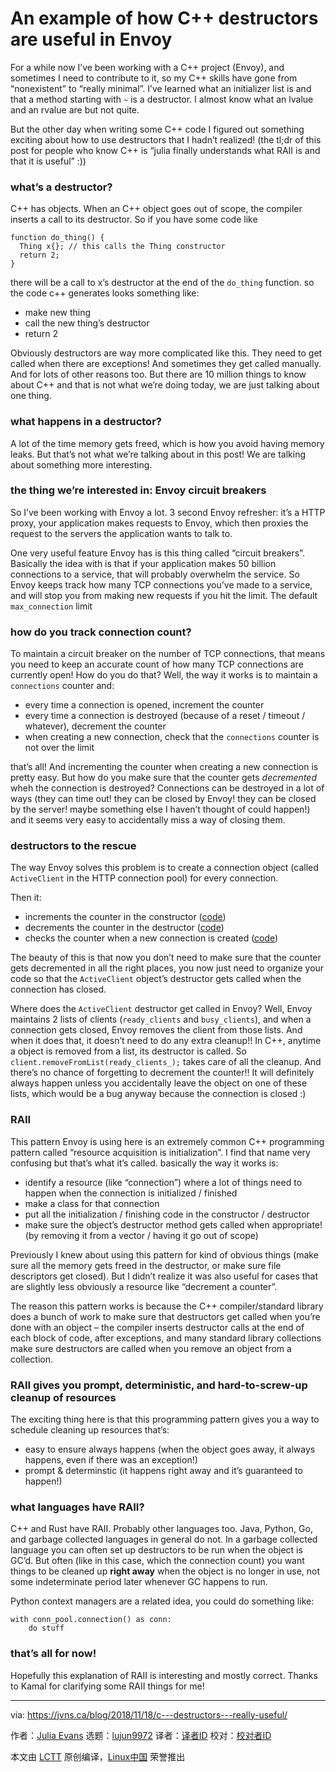 [#]: collector: (lujun9972)
[#]: translator: ( )
[#]: reviewer: ( )
[#]: publisher: ( )
[#]: url: ( )
[#]: subject: (An example of how C++ destructors are useful in Envoy)
[#]: via: (https://jvns.ca/blog/2018/11/18/c---destructors---really-useful/)
[#]: author: (Julia Evans https://jvns.ca/)

An example of how C++ destructors are useful in Envoy
======

For a while now I’ve been working with a C++ project (Envoy), and sometimes I need to contribute to it, so my C++ skills have gone from “nonexistent” to “really minimal”. I’ve learned what an initializer list is and that a method starting with `~` is a destructor. I almost know what an lvalue and an rvalue are but not quite.

But the other day when writing some C++ code I figured out something exciting about how to use destructors that I hadn’t realized! (the tl;dr of this post for people who know C++ is “julia finally understands what RAII is and that it is useful” :))

### what’s a destructor?

C++ has objects. When an C++ object goes out of scope, the compiler inserts a call to its destructor. So if you have some code like

```
function do_thing() {
  Thing x{}; // this calls the Thing constructor
  return 2;
}
```

there will be a call to x’s destructor at the end of the `do_thing` function. so the code c++ generates looks something like:

  * make new thing
  * call the new thing’s destructor
  * return 2



Obviously destructors are way more complicated like this. They need to get called when there are exceptions! And sometimes they get called manually. And for lots of other reasons too. But there are 10 million things to know about C++ and that is not what we’re doing today, we are just talking about one thing.

### what happens in a destructor?

A lot of the time memory gets freed, which is how you avoid having memory leaks. But that’s not what we’re talking about in this post! We are talking about something more interesting.

### the thing we’re interested in: Envoy circuit breakers

So I’ve been working with Envoy a lot. 3 second Envoy refresher: it’s a HTTP proxy, your application makes requests to Envoy, which then proxies the request to the servers the application wants to talk to.

One very useful feature Envoy has is this thing called “circuit breakers”. Basically the idea with is that if your application makes 50 billion connections to a service, that will probably overwhelm the service. So Envoy keeps track how many TCP connections you’ve made to a service, and will stop you from making new requests if you hit the limit. The default `max_connection` limit

### how do you track connection count?

To maintain a circuit breaker on the number of TCP connections, that means you need to keep an accurate count of how many TCP connections are currently open! How do you do that? Well, the way it works is to maintain a `connections` counter and:

  * every time a connection is opened, increment the counter
  * every time a connection is destroyed (because of a reset / timeout / whatever), decrement the counter
  * when creating a new connection, check that the `connections` counter is not over the limit



that’s all! And incrementing the counter when creating a new connection is pretty easy. But how do you make sure that the counter gets _decremented_ wheh the connection is destroyed? Connections can be destroyed in a lot of ways (they can time out! they can be closed by Envoy! they can be closed by the server! maybe something else I haven’t thought of could happen!) and it seems very easy to accidentally miss a way of closing them.

### destructors to the rescue

The way Envoy solves this problem is to create a connection object (called `ActiveClient` in the HTTP connection pool) for every connection.

Then it:

  * increments the counter in the constructor ([code][1])
  * decrements the counter in the destructor ([code][2])
  * checks the counter when a new connection is created ([code][3])



The beauty of this is that now you don’t need to make sure that the counter gets decremented in all the right places, you now just need to organize your code so that the `ActiveClient` object’s destructor gets called when the connection has closed.

Where does the `ActiveClient` destructor get called in Envoy? Well, Envoy maintains 2 lists of clients (`ready_clients` and `busy_clients`), and when a connection gets closed, Envoy removes the client from those lists. And when it does that, it doesn’t need to do any extra cleanup!! In C++, anytime a object is removed from a list, its destructor is called. So `client.removeFromList(ready_clients_);` takes care of all the cleanup. And there’s no chance of forgetting to decrement the counter!! It will definitely always happen unless you accidentally leave the object on one of these lists, which would be a bug anyway because the connection is closed :)

### RAII

This pattern Envoy is using here is an extremely common C++ programming pattern called “resource acquisition is initialization”. I find that name very confusing but that’s what it’s called. basically the way it works is:

  * identify a resource (like “connection”) where a lot of things need to happen when the connection is initialized / finished
  * make a class for that connection
  * put all the initialization / finishing code in the constructor / destructor
  * make sure the object’s destructor method gets called when appropriate! (by removing it from a vector / having it go out of scope)



Previously I knew about using this pattern for kind of obvious things (make sure all the memory gets freed in the destructor, or make sure file descriptors get closed). But I didn’t realize it was also useful for cases that are slightly less obviously a resource like “decrement a counter”.

The reason this pattern works is because the C++ compiler/standard library does a bunch of work to make sure that destructors get called when you’re done with an object – the compiler inserts destructor calls at the end of each block of code, after exceptions, and many standard library collections make sure destructors are called when you remove an object from a collection.

### RAII gives you prompt, deterministic, and hard-to-screw-up cleanup of resources

The exciting thing here is that this programming pattern gives you a way to schedule cleaning up resources that’s:

  * easy to ensure always happens (when the object goes away, it always happens, even if there was an exception!)
  * prompt &amp; determinstic (it happens right away and it’s guaranteed to happen!)



### what languages have RAII?

C++ and Rust have RAII. Probably other languages too. Java, Python, Go, and garbage collected languages in general do not. In a garbage collected language you can often set up destructors to be run when the object is GC’d. But often (like in this case, which the connection count) you want things to be cleaned up **right away** when the object is no longer in use, not some indeterminate period later whenever GC happens to run.

Python context managers are a related idea, you could do something like:

```
with conn_pool.connection() as conn:
    do stuff
```

### that’s all for now!

Hopefully this explanation of RAII is interesting and mostly correct. Thanks to Kamal for clarifying some RAII things for me!

--------------------------------------------------------------------------------

via: https://jvns.ca/blog/2018/11/18/c---destructors---really-useful/

作者：[Julia Evans][a]
选题：[lujun9972][b]
译者：[译者ID](https://github.com/译者ID)
校对：[校对者ID](https://github.com/校对者ID)

本文由 [LCTT](https://github.com/LCTT/TranslateProject) 原创编译，[Linux中国](https://linux.cn/) 荣誉推出

[a]: https://jvns.ca/
[b]: https://github.com/lujun9972
[1]: https://github.com/envoyproxy/envoy/blob/200b0e41641be46471c2ce3d230aae395fda7ded/source/common/http/http1/conn_pool.cc#L301
[2]: https://github.com/envoyproxy/envoy/blob/200b0e41641be46471c2ce3d230aae395fda7ded/source/common/http/http1/conn_pool.cc#L315
[3]: https://github.com/envoyproxy/envoy/blob/200b0e41641be46471c2ce3d230aae395fda7ded/source/common/http/http1/conn_pool.cc#L97
